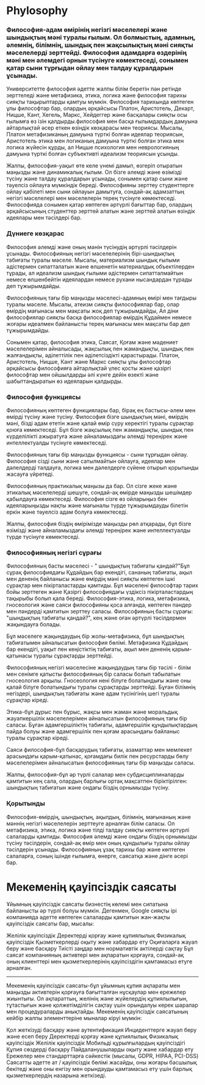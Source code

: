 # Phylosophy

### Философия-адам өмірінің негізгі мәселелері және шындықтың мәні туралы ғылым. Ол болмыстың, адамның, әлемнің, білімнің, шындық пен жақсылықтың мәні сияқты мәселелерді зерттейді. Философия адамдарға өздерінің мәні мен әлемдегі орнын түсінуге көмектеседі, сонымен қатар сыни тұрғыдан ойлау мен талдау құралдарын ұсынады.

Университетте философия әдетте жалпы білім беретін пән ретінде зерттеледі және метафизика, этика, логика және философия тарихы сияқты тақырыптарды қамтуы мүмкін. Философия тарихында көптеген ұлы философтар бар, олардың әрқайсысы Платон, Аристотель, Декарт, Ницше, Кант, Хегель, Маркс, Хейдеггер және басқалары сияқты осы ғылымға өз ізін қалдырды.философия мен басқа ғылымдардың дамуына айтарлықтай әсер еткен өзіндік көзқарасы мен теориясы. Мысалы, Платон метафизиканың дамуына түрткі болған идеялар теориясын, Аристотель этика мен логиканың дамуына түрткі болған этика мен логика жүйесін құрды, ал Ницше психология мен неврологияның дамуына түрткі болған субъективті идеализм теориясын ұсынды.

Жалпы, философия-уақыт өте келе үнемі дамып, өзгеріп отыратын маңызды және динамикалық ғылым. Ол бізге әлемді және өзімізді түсіну және талдау құралдарын ұсынады, сонымен қатар сыни және тәуелсіз ойлауға мүмкіндік береді. Философияны зерттеу студенттерге ойлау қабілеті мен сыни ойлауын дамытуға, сондай-ақ адамзаттың негізгі мәселелері мен мәселелерін терең түсінуге көмектеседі. Философияда сонымен қатар көптеген әртүрлі бағыттар бар, олардың әрқайсысының студенттер зерттей алатын және зерттей алатын өзіндік идеялары мен тәсілдері бар.

### Дүниеге көзқарас
Философия әлемді және оның мәнін түсінудің әртүрлі тәсілдерін ұсынады. Философияның негізгі мәселелерінің бірі-шындықтың табиғаты туралы мәселе. Мысалы, материализм шындық ғылыми әдістермен сипатталатын және өлшенетін материалдық объектілерден тұрады, ал идеализм шындық ғылыми әдістермен сипатталмайтын немесе өлшенбейтін идеялардан немесе рухани нысандардан тұрады деп тұжырымдайды.

Философияның тағы бір маңызды мәселесі-адамның өмірі мен тағдыры туралы мәселе. Мысалы, атеизм сияқты философиялар бар, олар өмірдің мағынасы мен мақсаты жоқ деп тұжырымдайды, Ал діни философиялар сияқты басқа философиялар өмірдің Құдаймен немесе жоғары идеалмен байланысты терең мағынасы мен мақсаты бар деп тұжырымдайды.

Сонымен қатар, философия этика, Саясат, Қоғам және мәдениет мәселелерімен айналысады, жақсылық пен жамандықты, шындық пен жалғандықты, әділеттілік пен әділетсіздікті қарастырады. Платон, Аристотель, Ницше, Кант және Маркс сияқты ұлы философтар әрқайсысы философияға айтарлықтай үлес қосты және қазіргі философтар мен ойшылдарды әлі күнге дейін өзекті және шабыттандыратын өз идеяларын қалдырды.

### Философия функциясы
Философияның көптеген функциялары бар, бірақ ең бастысы-әлем мен өмірді түсіну және түсіну. Философия бізге шындықтың мәні, өмірдің мәні, бізді адам ететін және қалай өмір сүру керектігі туралы сұрақтар қоюға көмектеседі. Бұл бізге жақсылық пен жамандықты, шындық пен күрделілікті ажыратуға және айналамыздағы әлемді тереңірек және интеллектуалды түсінуге көмектеседі.

Философияның тағы бір маңызды функциясы - сыни тұрғыдан ойлау. Философия сізді сыни және сатылмайтын ойлауға, идеялар мен дәлелдерді талдауға, логика мен дәлелдерге сүйене отырып қорытынды жасауға үйретеді.

Философияның практикалық маңызы да бар. Ол сізге жеке және этикалық мәселелерді шешуге, сондай-ақ өмірде маңызды шешімдер қабылдауға көмектеседі. Философия сізге өз ойларыңыз бен идеяларыңызды нақты және мағыналы түрде тұжырымдауды білетін еркін және тәуелсіз адам болуға көмектеседі.

Жалпы, философия біздің өмірімізде маңызды рөл атқарады, бұл бізге өзімізді және айналамыздағы әлемді тереңірек және интеллектуалды түрде түсінуге көмектеседі.

### Философияның негізгі сұрағы 
Философияның басты мәселесі - " шындықтың табиғаты қандай?"Бұл сұрақ философиядағы Құдайдың бар екендігі, сананың табиғаты, ақыл мен дененің байланысы және өмірдің мәні сияқты көптеген ішкі сұрақтар мен пікірталастарды қамтиды. Бұл мәселені философтар тарих бойы зерттеген және Қазіргі философиядағы үздіксіз пікірталастардың тақырыбы болып қала береді.
Философия-этика, логика, метафизика, гносеология және саяси философияны қоса алғанда, көптеген пәндер мен пәндерді қамтитын зерттеу саласы. Философияның басты сұрағы: "шындықтың табиғаты қандай?", кең және оған әртүрлі тәсілдермен жақындауға болады.

Бұл мәселеге жақындаудың бір жолы-метафизика, бұл шындықтың табиғатымен айналысатын философия бөлімі. Метафизика Құдайдың бар екендігі, уақыт пен кеңістіктің табиғаты, ақыл мен дененің қарым-қатынасы туралы сұрақтарды зерттейді.

Философияның негізгі мәселесіне жақындаудың тағы бір тәсілі - білім мен сенімге қатысты философияның бір саласы болып табылатын гносеология арқылы. Гносеология нені білуге болатындығы және оны қалай білуге болатындығы туралы сұрақтарды зерттейді. Бұған білімнің негіздері, шындықтың табиғаты және адам түсінігінің шегі туралы сұрақтар кіреді.

Этика-бұл дұрыс пен бұрыс, жақсы мен жаман және моральдық жауапкершілік мәселелерімен айналысатын философияның тағы бір саласы. Бұған адамгершіліктің табиғаты, адамгершілік құндылықтардың пайда болуы және адамгершілік пен қоғам арасындағы байланыс туралы сұрақтар кіреді.

Саяси философия-бұл басқарудың табиғаты, азаматтар мен мемлекет арасындағы қарым-қатынас, қоғамдағы билік пен ресурстарды бөлу мәселелерімен айналысатын философияның тағы бір маңызды саласы.

Жалпы, философия-бұл әр түрлі салалар мен субдисциплиналарды қамтитын кең сала, олардың барлығы ортақ мақсатпен біріктірілген: шындықтың табиғатын және ондағы біздің орнымызды түсіну.

### Қорытынды
Философия-өмірдің, шындықтың, ақылдың, білімнің, мағынаның және мәннің негізгі мәселелерін зерттеуге арналған білім саласы. Ол метафизика, этика, логика және тілді талдау сияқты көптеген әртүрлі салаларды қамтиды. Философия әлемді және ондағы біздің орнымызды түсіну тәсілдерін, сондай-ақ өмір мен оның құндылығы туралы ойлау тәсілдерін ұсынады. Философияның ұзақ тарихы бар және көптеген салаларға, соның ішінде ғылымға, өнерге, саясатқа және дінге әсері бар.

# Мекеменің қауіпсіздік саясаты
Ұйымның қауіпсіздік саясаты бизнестің көлемі мен сипатына байланысты әр түрлі болуы мүмкін. Дегенмен, Google сияқты ірі компанияда әдетте көптеген салаларды қамтитын жан-жақты қауіпсіздік саясаты бар, мысалы:

Желілік қауіпсіздік
Деректерді қорғау және құпиялылық
Физикалық қауіпсіздік
Қызметкерлерді оқыту және хабардар ету
Оқиғаларға жауап беру және басқару
Тиісті заңдар мен нормативтік актілерді сақтау
Бұл саясат компанияның активтері мен ақпаратын қорғауға, сондай-ақ оның клиенттері мен қызметкерлерінің қауіпсіздігін қамтамасыз етуге арналған.

--------------------
Мекеменің қауіпсіздік саясаты-бұл ұйымның құпия ақпараты мен маңызды активтерін қорғауға бағытталған нұсқаулар мен ережелер жиынтығы. Ол ақпараттың, желінің және жүйелердің құпиялылығын, тұтастығын және қолжетімділігін сақтау үшін орындалуы керек шаралар мен процедураларды анықтайды. Мекеменің қауіпсіздік саясатының кейбір жалпы элементтеріне мыналар кіруі мүмкін:

Қол жеткізуді басқару және аутентификация
Инциденттерге жауап беру және есеп беру
Деректерді қорғау және құпиялылық
Физикалық қауіпсіздік
Желілік қауіпсіздік
Мобильді құрылғылардың қауіпсіздігі
Құпия сөздерді басқару
Пайдаланушыларды оқыту және хабардар ету
Ережелер мен стандарттарға сәйкестік (мысалы, GDPR, HIPAA, PCI-DSS)
Саясатты әдетте ат / қауіпсіздік бөлімі жасайды, оны жоғары басшылық бекітеді және оны енгізу мен орындауды қамтамасыз ету үшін барлық қызметкерлердің назарына жеткізеді.



